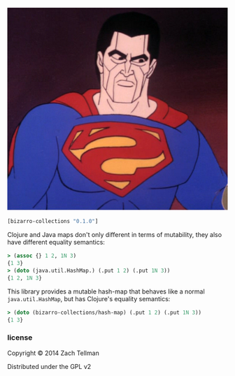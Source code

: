 ![](doc/bizarro.png)

```clj
[bizarro-collections "0.1.0"]
```

Clojure and Java maps don't only different in terms of mutability, they also have different equality semantics:

```clj
> (assoc {} 1 2, 1N 3)
{1 3}
> (doto (java.util.HashMap.) (.put 1 2) (.put 1N 3))
{1 2, 1N 3}
```

This library provides a mutable hash-map that behaves like a normal `java.util.HashMap`, but has Clojure's equality semantics:

```clj
> (doto (bizarro-collections/hash-map) (.put 1 2) (.put 1N 3))
{1 3}
```

### license

Copyright © 2014 Zach Tellman

Distributed under the GPL v2